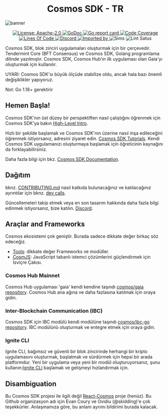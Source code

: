 <!--
parent:
  order: false
-->

<div align="center">
  <h1> Cosmos SDK - TR </h1>
</div>

![banner](docs/cosmos-sdk-image.jpg)

<div align="center">
  <a href="https://github.com/cosmos/cosmos-sdk/blob/main/LICENSE">
    <img alt="License: Apache-2.0" src="https://img.shields.io/github/license/cosmos/cosmos-sdk.svg" />
  </a>
  <a href="https://pkg.go.dev/github.com/cosmos/cosmos-sdk?tab=doc">
    <img alt="GoDoc" src="https://godoc.org/github.com/cosmos/cosmos-sdk?status.svg" />
  </a>
  <a href="https://goreportcard.com/report/github.com/cosmos/cosmos-sdk">
    <img alt="Go report card" src="https://goreportcard.com/badge/github.com/cosmos/cosmos-sdk" />
  </a>
  <a href="https://codecov.io/gh/cosmos/cosmos-sdk">
    <img alt="Code Coverage" src="https://codecov.io/gh/cosmos/cosmos-sdk/branch/main/graph/badge.svg" />
  </a>
</div>
<div align="center">
  <a href="https://github.com/cosmos/cosmos-sdk">
    <img alt="Lines Of Code" src="https://tokei.rs/b1/github/cosmos/cosmos-sdk" />
  </a>
  <a href="https://discord.gg/AzefAFd">
    <img alt="Discord" src="https://img.shields.io/discord/669268347736686612.svg" />
  </a>
  <a href="https://sourcegraph.com/github.com/cosmos/cosmos-sdk?badge">
    <img alt="Imported by" src="https://sourcegraph.com/github.com/cosmos/cosmos-sdk/-/badge.svg" />
  </a>
    <img alt="Sims" src="https://github.com/cosmos/cosmos-sdk/workflows/Sims/badge.svg" />
    <img alt="Lint Satus" src="https://github.com/cosmos/cosmos-sdk/workflows/Lint/badge.svg" />
</div>

Cosmos SDK, blok zinciri uygulamaları oluşturmak için bir çerçevedir. Tendermint Core (BFT Consensus) ve Cosmos SDK, Golang programlama dilinde yazılmıştır. Cosmos SDK, Cosmos Hub'ın ilk uygulaması olan Gaia'yı oluşturmak için kullanılır.

UYARI: Cosmos SDK'sı büyük ölçüde stabilize oldu, ancak hala bazı önemli değişiklikler yapıyoruz.

Not: Go 1.18+ gerektirir

## Hemen Başla!

Cosmos SDK'nın üst düzey bir perspektiften nasıl çalıştığını öğrenmek için Cosmos SDK'ya bakın [High-Level Intro](./docs/intro/overview.md).

Hızlı bir şekilde başlamak ve Cosmos SDK'nın üzerine nasıl inşa edileceğini öğrenmek istiyorsanız, adresini ziyaret edin. [Cosmos SDK Tutorials](https://tutorials.cosmos.network). Kendi Cosmos SDK uygulamanızı oluşturmaya başlamak için öğreticinin kaynağını da forklayabilirsiniz.


Daha fazla bilgi için bkz. [Cosmos SDK Documentation](./docs/).

## Dağıtım

bknz. [CONTRIBUTING.md](./CONTRIBUTING.md) nasıl katkıda bulunacağınız ve katılacağınız ayrıntılar için bknz. [dev calls](./CONTRIBUTING.md#teams-dev-calls).

Güncellemeleri takip etmek veya en son tasarım hakkında daha fazla bilgi edinmek istiyorsanız, bize katılın. [Discord](https://discord.com/invite/cosmosnetwork).

## Araçlar and Frameworks

Cosmos ekosistemi çok geniştir. Burada sadece dikkate değer birkaç söz edeceğiz.

+ [Tools](https://v1.cosmos.network/tools): dikkate değer Frameworks ve modüller.
+ [CosmJS](https://github.com/cosmos/cosmjs): JavaScript tabanlı istemci çözümlerini güçlendirmek için İsviçre Çakısı.

### Cosmos Hub Mainnet

Cosmos Hub uygulaması 'gaia' kendi kendine taşındı [cosmos/gaia repository](https://github.com/cosmos/gaia). Cosmos Hub ana ağına ve daha fazlasına katılmak için oraya gidin.

### Inter-Blockchain Communication (IBC)

Cosmos SDK için IBC modülü kendi modülüne taşındı [cosmos/ibc-go repository](https://github.com/cosmos/ibc-go). IBC modülünü oluşturmak ve entegre etmek için oraya gidin.
### Ignite CLI

Ignite CLI, bağımsız ve güvenli bir blok zincirinde herhangi bir kripto uygulamasını oluşturmak, başlatmak ve sürdürmek için hepsi bir arada platformdur. Yeni bir uygulama veya yeni bir modül oluşturuyorsanız, şunu kullanın:[Ignite CLI](https://github.com/ignite-hq/cli) başlamak ve gelişmeyi hızlandırmak için.

## Disambiguation

Bu Cosmos SDK projesi ile ilgili değil [React-Cosmos](https://github.com/react-cosmos/react-cosmos) proje (henüz). Bu Github organizasyon adı için Evan Coury ve Ovidiu (@skidding)'e çok teşekkürler. Anlaşmamıza göre, bu anlam ayrımı bildirimi burada kalacak.
